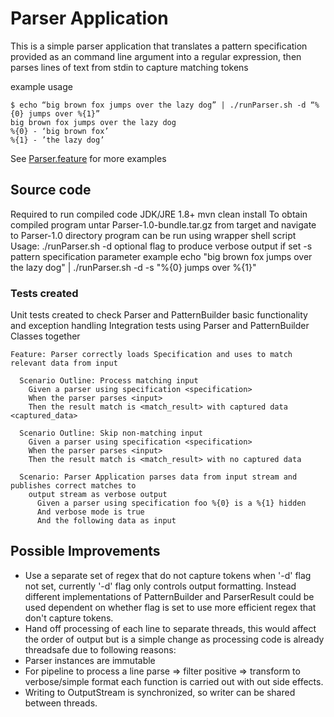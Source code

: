 # Parser Application
This is a simple parser application that translates a pattern specification provided as an command line argument into a 
regular expression, then parses lines of text from stdin to capture matching tokens

example usage 
```
$ echo “big brown fox jumps over the lazy dog” | ./runParser.sh -d “%{0} jumps over %{1}”
big brown fox jumps over the lazy dog
%{0} - ‘big brown fox’
%{1} - ’the lazy dog’
```
See [Parser.feature](./resources/cukes/Parser.feature) for more examples


## Source code
Required to run compiled code JDK/JRE 1.8+
mvn clean install
To obtain compiled program untar Parser-1.0-bundle.tar.gz from target and navigate to Parser-1.0 directory
program can be run using wrapper shell script
Usage: ./runParser.sh
-d optional flag to produce verbose output if set -s pattern specification parameter
example
echo "big brown fox jumps over the lazy dog" | ./runParser.sh -d -s "%{0} jumps over %{1}"


### Tests created
Unit tests created to check Parser and PatternBuilder basic functionality and exception handling
Integration tests using Parser and PatternBuilder Classes together
```
Feature: Parser correctly loads Specification and uses to match relevant data from input

  Scenario Outline: Process matching input
    Given a parser using specification <specification>
    When the parser parses <input>
    Then the result match is <match_result> with captured data <captured_data>

  Scenario Outline: Skip non-matching input
    Given a parser using specification <specification>
    When the parser parses <input>
    Then the result match is <match_result> with no captured data

  Scenario: Parser Application parses data from input stream and publishes correct matches to
    output stream as verbose output
      Given a parser using specification foo %{0} is a %{1} hidden
      And verbose mode is true
      And the following data as input
```

## Possible Improvements
* Use a separate set of regex that do not capture tokens when '-d' flag not set, currently '-d' flag only controls output formatting. Instead different implementations
of PatternBuilder and ParserResult could be used dependent on whether flag is set to use more efficient regex that don't capture tokens.
* Hand off processing of each line to separate threads, this would affect the order of output but is a simple change as processing code is already threadsafe due to following reasons:
* Parser instances are immutable
* For pipeline to process a line
         parse => filter positive => transform to verbose/simple format
each function is carried out with out side effects.
* Writing to OutputStream is synchronized, so writer can be shared between threads.
